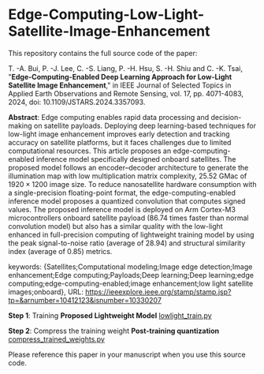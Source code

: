 # Edge-Computing-Low-Light-Satellite-Image-Enhancement
This repository contains the full source code of the paper:

T. -A. Bui, P. -J. Lee, C. -S. Liang, P. -H. Hsu, S. -H. Shiu and C. -K. Tsai, "**Edge-Computing-Enabled Deep Learning Approach for Low-Light Satellite Image Enhancement**," 
in IEEE Journal of Selected Topics in Applied Earth Observations and Remote Sensing, vol. 17, pp. 4071-4083, 2024, doi: 10.1109/JSTARS.2024.3357093.

**Abstract**: Edge computing enables rapid data processing and decision-making on satellite payloads. Deploying deep learning-based techniques for low-light image enhancement improves early detection and tracking accuracy on satellite platforms, but it faces challenges due to limited computational resources. This article proposes an edge-computing-enabled inference model specifically designed onboard satellites. The proposed model follows an encoder–decoder architecture to generate the illumination map with low multiplication matrix complexity, 25.52 GMac of $1920 \times 1200$ image size. To reduce nanosatellite hardware consumption with a single-precision floating-point format, the edge-computing-enabled inference model proposes a quantized convolution that computes signed values. The proposed inference model is deployed on Arm Cortex-M3 microcontrollers onboard satellite payload (86.74 times faster than normal convolution model) but also has a similar quality with the low-light enhanced in full-precision computing of lightweight training model by using the peak signal-to-noise ratio (average of 28.94) and structural similarity index (average of 0.85) metrics.

keywords: {Satellites;Computational modeling;Image edge detection;Image enhancement;Edge computing;Payloads;Deep learning;Deep learning;edge computing;edge-computing-enabled;image enhancement;low light satellite images;onboard},
URL: https://ieeexplore.ieee.org/stamp/stamp.jsp?tp=&arnumber=10412123&isnumber=10330207


**Step 1**: Training **Proposed Lightweight Model** 
[lowlight_train.py](/Low-Light-Satellite-Image-Enhancement-Lightweight-Training-Model/lowlight_train.py)

**Step 2**: Compress the training weight **Post-training quantization**
[compress_trained_weights.py](/Low-Light-Satellite-Image-Enhancement-Lightweight-Training-Model/compress_trained_weights.py)




Please reference this paper in your manuscript when you use this source code.
